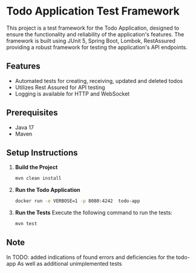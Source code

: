 # Todo Application Test Framework

This project is a test framework for the Todo Application, designed to ensure the functionality and reliability of the application's features. The framework is built using JUnit 5, Spring Boot, Lombok, RestAssured providing a robust framework for testing the application's API endpoints.

## Features
- Automated tests for creating, receiving, updated and deleted todos
- Utilizes Rest Assured for API testing
- Logging is available for HTTP and WebSocket

## Prerequisites
- Java 17
- Maven

## Setup Instructions

1. **Build the Project**
   ```bash
   mvn clean install
   ```

2. **Run the Todo Application**
   ```bash
   docker run -e VERBOSE=1 -p 8080:4242  todo-app
   ```

3. **Run the Tests**
   Execute the following command to run the tests:
   ```bash
   mvn test
   ```

## Note
   In TODO: added indications of found errors and deficiencies for the todo-app
   As well as additional unimplemented tests
